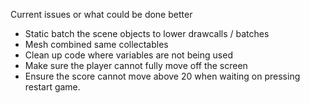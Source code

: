 Current issues or what could be done better<br />
* Static batch the scene objects to lower drawcalls / batches<br />
* Mesh combined same collectables <br />
* Clean up code where variables are not being used<br />
* Make sure the player cannot fully move off the screen<br />
* Ensure the score cannot move above 20 when waiting on pressing restart game.<br />
